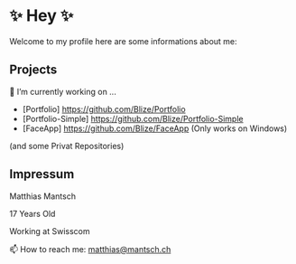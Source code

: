 # ✨ Hey ✨ 


 Welcome to my profile here are some informations about me:

## Projects  
  
🔭 I’m currently working on ...

 - [Portfolio] https://github.com/Blize/Portfolio
 - [Portfolio-Simple] https://github.com/Blize/Portfolio-Simple
 - [FaceApp] https://github.com/Blize/FaceApp (Only works on Windows)

(and some Privat Repositories)
  
## Impressum

Matthias Mantsch

17 Years Old

Working at Swisscom

📫 How to reach me: matthias@mantsch.ch


